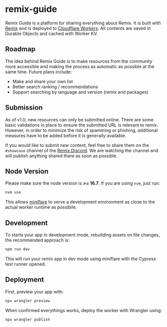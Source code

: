 # remix-guide

Remix Guide is a platform for sharing everything about Remix. It is built with [Remix](https://remix.run) and is deployed to [Cloudflare Workers](https://workers.cloudflare.com/). All contents are saved in Durable Objects and cached with Worker KV.

## Roadmap

The idea behind Remix Guide is to make resources from the community more accessible and making the process as automatic as possible at the same time. Future plans include:

- Make and share your own list
- Better search ranking / recommendations
- Support searching by language and version (remix and packages)

## Submission

As of v1.0, new resources can only be submitted online. There are some basic validations in place to ensure the submitted URL is relevant to remix. However, in order to minimize the risk of spamming or phishing, additional measures have to be added before it is generally available.

If you would like to submit new content, feel free to share them on the `#showcase` channel of the [Remix Discord](https://discord.com/invite/remix). We are watching the channel and will publish anything shared there as soon as possible.

## Node Version

Please make sure the node version is **>= 16.7**. If you are using `nvm`, just run:

```sh
nvm use
```

This allows [miniflare](https://github.com/cloudflare/miniflare) to serve a development environment as close to the actual worker runtime as possibile.

## Development

To starts your app in development mode, rebuilding assets on file changes, the recommended approach is:

```sh
npm run dev
```

This will run your remix app in dev mode using miniflare with the Cypress test runner opened.

## Deployment

First, preview your app with:

```sh
npx wrangler preview
```

When confirmed everythings works, deploy the worker with Wrangler using:

```sh
npx wrangler publish
```
